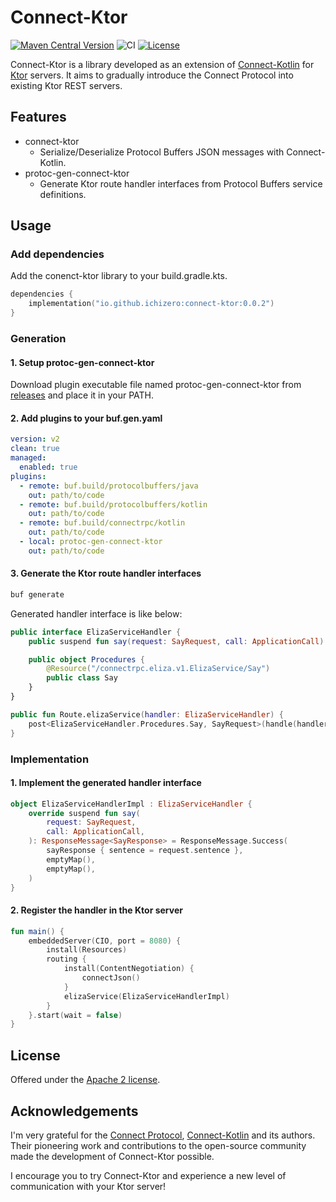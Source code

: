 # Connect-Ktor

[![Maven Central Version](https://img.shields.io/maven-central/v/io.github.ichizero/protoc-gen-connect-ktor)](https://central.sonatype.com/artifact/io.github.ichizero/protoc-gen-connect-ktor)
![CI](https://github.com/ichizero/connect-ktor/actions/workflows/ci.yml/badge.svg)
[![License](https://img.shields.io/badge/License-Apache_2.0-blue.svg)](https://opensource.org/licenses/Apache-2.0)

Connect-Ktor is a library developed as an extension of
[Connect-Kotlin](https://github.com/connectrpc/connect-kotlin)
for [Ktor](https://github.com/ktorio/ktor) servers.
It aims to gradually introduce the Connect Protocol into existing Ktor REST servers.

## Features

- connect-ktor
  - Serialize/Deserialize Protocol Buffers JSON messages with Connect-Kotlin.
- protoc-gen-connect-ktor
  - Generate Ktor route handler interfaces from Protocol Buffers service definitions.
    

## Usage

### Add dependencies

Add the conenct-ktor library to your build.gradle.kts.

```kotlin
dependencies {
    implementation("io.github.ichizero:connect-ktor:0.0.2")
}
```

### Generation

#### 1. Setup protoc-gen-connect-ktor

Download plugin executable file named protoc-gen-connect-ktor from
[releases](https://github.com/ichizero/connect-ktor/releases)
and place it in your PATH.

#### 2. Add plugins to your buf.gen.yaml

```yaml
version: v2
clean: true
managed:
  enabled: true
plugins:
  - remote: buf.build/protocolbuffers/java
    out: path/to/code
  - remote: buf.build/protocolbuffers/kotlin
    out: path/to/code
  - remote: buf.build/connectrpc/kotlin
    out: path/to/code
  - local: protoc-gen-connect-ktor
    out: path/to/code
```

#### 3. Generate the Ktor route handler interfaces

```bash
buf generate
```

Generated handler interface is like below:


```kotlin
public interface ElizaServiceHandler {
    public suspend fun say(request: SayRequest, call: ApplicationCall): ResponseMessage<SayResponse>

    public object Procedures {
        @Resource("/connectrpc.eliza.v1.ElizaService/Say")
        public class Say
    }
}

public fun Route.elizaService(handler: ElizaServiceHandler) {
    post<ElizaServiceHandler.Procedures.Say, SayRequest>(handle(handler::say))
}
```

### Implementation

#### 1. Implement the generated handler interface 

```kotlin
object ElizaServiceHandlerImpl : ElizaServiceHandler {
    override suspend fun say(
        request: SayRequest,
        call: ApplicationCall,
    ): ResponseMessage<SayResponse> = ResponseMessage.Success(
        sayResponse { sentence = request.sentence },
        emptyMap(),
        emptyMap(),
    )
}
```

#### 2. Register the handler in the Ktor server

```kotlin
fun main() {
    embeddedServer(CIO, port = 8080) {
        install(Resources)
        routing {
            install(ContentNegotiation) {
                connectJson()
            }
            elizaService(ElizaServiceHandlerImpl)
        }
    }.start(wait = false)
}
```

## License

Offered under the [Apache 2 license](https://github.com/ichizero/connect-ktor/blob/main/LICENSE).

## Acknowledgements

I'm very grateful for the [Connect Protocol](https://github.com/connectrpc/connect-go),
[Connect-Kotlin](https://github.com/connectrpc/connect-kotlin) and its authors.
Their pioneering work and contributions to the open-source community made the development of Connect-Ktor possible.

I encourage you to try Connect-Ktor and experience a new level of communication with your Ktor server!
